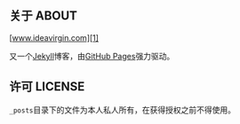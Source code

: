 关于 ABOUT
----------

[www.ideavirgin.com][1]

又一个[Jekyll][2]博客，由[GitHub Pages][3]强力驱动。


许可 LICENSE
------------

`_posts`目录下的文件为本人私人所有，在获得授权之前不得使用。



[1]: http://www.ideavirgin.com
[2]: http://jekyllrb.com
[3]: http://pages.github.com

